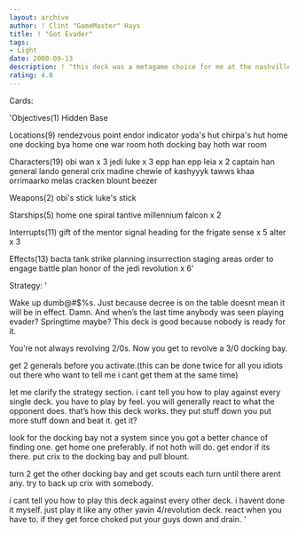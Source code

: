 ```yaml
---
layout: archive
author: ! Clint "GameMaster" Hays
title: ! "Got Evader"
tags:
- Light
date: 2000-09-13
description: ! "this deck was a metagame choice for me at the nashville grand slam"
rating: 4.0
---
```

Cards: 

'Objectives(1)
Hidden Base

Locations(9)
rendezvous point
endor
indicator
yoda\'s hut
chirpa\'s hut
home one docking bya
home one war room
hoth docking bay
hoth war room

Characters(19)
obi wan x 3
jedi luke x 3
epp han
epp leia x 2
captain han
general lando
general crix madine
chewie of kashyyyk
tawws khaa
orrimaarko
melas
cracken
blount
beezer

Weapons(2)
obi\'s stick
luke\'s stick

Starships(5)
home one
spiral
tantive
millennium falcon x 2

Interrupts(11)
gift of the mentor
signal
heading for the frigate
sense x 5
alter x 3

Effects(13)
bacta tank
strike planning
insurrection
staging areas
order to engage
battle plan
honor of the jedi
revolution x 6'

Strategy: '

Wake up dumb@#$%s.  Just because decree is on the table doesnt mean it will be in effect.  Damn.  And when’s the last time anybody was seen playing evader?  Springtime maybe?  This deck is good because nobody is ready for it.

You’re not always revolving 2/0s.	Now you get to revolve a 3/0 docking bay.


get 2 generals before you activate.(this can be done twice for all you idiots out there who want to tell me i cant get them at the same time)

let me clarify the strategy section.  i cant tell you how to play against every single deck.  you have to play by feel.  you will generally react to what the opponent does.  that’s how this deck works.  they put stuff down you put more stuff down and beat it.  get it?

look for the docking bay not a system since you got a better chance of finding one.  get home one preferably.  if not hoth will do.  get endor if its there.  put crix to the docking bay and pull blount.

turn 2 get the other docking bay and get scouts each turn until there arent any.  try to back up crix with somebody.

i cant tell you how to play this deck against every other deck.  i havent done it myself.  just play it like any other yavin 4/revolution deck.  react when you have to.  if they get force choked put your guys down and drain.  '